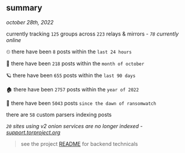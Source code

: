 
## summary
_october 28th, 2022_

currently tracking `125` groups across `223` relays & mirrors - _`78` currently online_

⏲ there have been `8` posts within the `last 24 hours`

🦈 there have been `218` posts within the `month of october`

🪐 there have been `655` posts within the `last 90 days`

🏚 there have been `2757` posts within the `year of 2022`

🦕 there have been `5043` posts `since the dawn of ransomwatch`

there are `58` custom parsers indexing posts

_`20` sites using v2 onion services are no longer indexed - [support.torproject.org](https://support.torproject.org/onionservices/v2-deprecation/)_

> see the project [README](https://github.com/joshhighet/ransomwatch#ransomwatch--) for backend technicals
